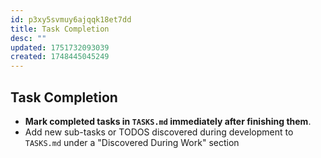 ```yaml
---
id: p3xy5svmuy6ajqqk18et7dd
title: Task Completion
desc: ""
updated: 1751732093039
created: 1748445045249
---
```


## Task Completion

- **Mark completed tasks in `TASKS.md` immediately after finishing them**.
- Add new sub-tasks or TODOS discovered during development to `TASKS.md` under a "Discovered During Work" section
